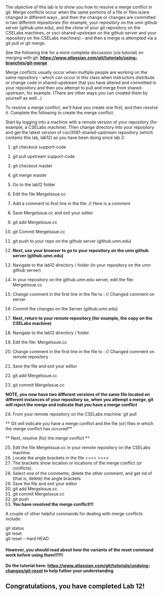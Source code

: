 The objective of this lab is to show you how to resolve a merge conflict in git. 
Merge conflicts occur when the same portions of a file or files is/are changed in different ways , and then the change or changes
are committed in two different repositories (for example, your repository on the umn github server (github.umn.edu), 
and the clone of your git repository on the CSELabs machines, or csci-shared-upstream on the github server and your repository
on the CSELabs machines) - and then a merge is attempted via a git pull or git merge.

See the following link for a more complete discussion
(via tutorial) on merging with git: **https://www.atlassian.com/git/tutorials/using-branches/git-merge**

Merge conflicts usually occur when multiple people are working on the same repository - which can occur in this class when
instructors distribute or change code in shared-upstream that you have altered and committed in your repository 
and then you attempt to pull and merge from shared-upstream, for example. 
(There are other ways you can created them by yourself as well...)

To resolve a merge conflict, we'll have you create one first, and then resolve it. Complete the following 
to create the merge conflict.

Start by logging into a machine with a remote version of your repository 
(for example, a CSELabs machine). Then change directory into your repository and get the latest version of 
csci3081-shared-upstream repository (which contains this lab, lab12) as you have been doing since lab 2:

1) git checkout support-code
2) git pull upstream support-code
3) git checkout master
4) git merge master
5) Go to the lab12 folder
6) Edit the file MergeIssue.cc
7) Add a comment to first line in the file:  // Here is a comment
8) Save MergeIssue.cc and exit your editor
9) git add MergeIssue.cc
10) git	Commit MergeIssue.cc
11) git	push to your repo on the github server (github.umn.edu)

12) **Next, use your browser to go to your repository on the umn github server (github.umn.edu)**
13)	Navigate to the lab12 directory / folder (in your repository on the umn github server)
14)	In your repository on the github.umn.edu server, edit the file: MergeIssue.cc
15)	Change comment in the first line in the file to :  // Changed comment on server
16)	Commit the changes on the Server (github.umn.edu)

17) **Next, return to your remote repository (for example, the copy on the CSELabs machine)**
18) Navigate to the lab12 directory / folder
19) Edit the file: MergeIssue.cc
20)	Change comment in the first line in the file to :  // Changed comment on remote repository
21)	Save the file and exit your editor
22)	git add MergeIssue.cc
23)	git commit MergeIssue.cc

**NOTE, you now have two different versions of the same file located on different instances of your repository
so, when you attempt a merge, git will reject the merge and indicate that you have a merge conflict**

24) From your remote repository on the CSELabs machine: git pull 

** Git will indicate you have a merge conflict and the file (or) files in which the merge conflict has occured**

** Next, resolve (fix) the merge conflict **

25)	Edit the file MergeIssue.cc in your remote repository on the CSELabs machine
26)	Locate the angle brackets in the file <<<<        >>>>
27)	The brackets show location or locations of the merge conflict (or conflicts).
28)	Select one of the comments, delete the other comment, and get rid of (that is, delete) the angle brackets
29)	Save the file and exit your editor
30) git add MergeIssue.cc
31)	git commit MergeIssue.cc
32)	git push
33) **You have resolved the merge conflict!!!**

A couple of other helpful commands for dealing with merge conflicts include:

git status  
git reset  
git reset --hard HEAD  

#### However, you should read about how the variants of the reset command work before using them!!!!!!
**Do the tutorial here: https://www.atlassian.com/git/tutorials/undoing-changes/git-reset
to help futher your understanding**

## Congratulations, you have completed Lab 12!
